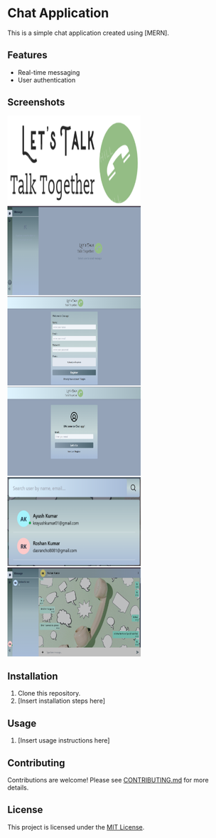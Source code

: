 ﻿# Chat Application

This is a simple chat application created using [MERN].

## Features

- Real-time messaging
- User authentication

## Screenshots

<img src="./client/src/assets/s.png" width="300" height="200"> 
<img src="./client/src/assets/s1.png" width="300" height="200"> 
<img src="./client/src/assets/s2.png" width="300" height="200"> 
<img src="./client/src/assets/s3.png" width="300" height="200"> 
<img src="./client/src/assets/s4.png" width="300" height="200"> 
<img src="./client/src/assets/s5.png" width="300" height="200"> 

## Installation

1. Clone this repository.
2. [Insert installation steps here]

## Usage

1. [Insert usage instructions here]

## Contributing

Contributions are welcome! Please see [CONTRIBUTING.md](CONTRIBUTING.md) for more details.

## License

This project is licensed under the [MIT License](LICENSE).
